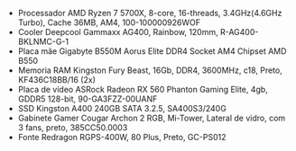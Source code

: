 - Processador	AMD Ryzen 7 5700X, 8-core, 16-threads, 3.4GHz(4.6GHz Turbo), Cache 36MB, AM4, 100-100000926WOF
- Cooler	Deepcool Gammaxx AG400, Rainbow, 120mm, R-AG400-BKLNMC-G-1
- Placa mãe 	Gigabyte B550M Aorus Elite DDR4 Socket AM4 Chipset AMD B550
- Memoria RAM	Kingston Fury Beast, 16Gb, DDR4, 3600MHz, c18, Preto, KF436C18BB/16 (2x)
- Placa de vídeo 	ASRock Radeon RX 560 Phanton Gaming Elite, 4gb, GDDR5 128-bit, 90-GA3FZZ-00UANF
- SSD	Kingston A400 240GB SATA 3.2.5, SA400S3/240G
- Gabinete	Gamer Cougar Archon 2 RGB, Mi-Tower, Lateral de vidro, com 3 fans, preto, 385CC50.0003
- Fonte	Redragon RGPS-400W, 80 Plus, Preto, GC-PS012


